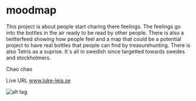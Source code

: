 moodmap
=======

This project is about people start charing there feelings. The feelings go into the bottles in the air ready to be read by other people. 
There is also a twitterfeed showing how people feel and a map that could be a potential project to have real bottles that people can find by treasurehunting.
There is also Tetris as a suprise.
It´s all in swedish since targetted towards swedes and stockholmers.

Chao chao


Live URL www.luke-leia.se



![alt tag](http://www.canapecatering.nu/screen.jpg)

